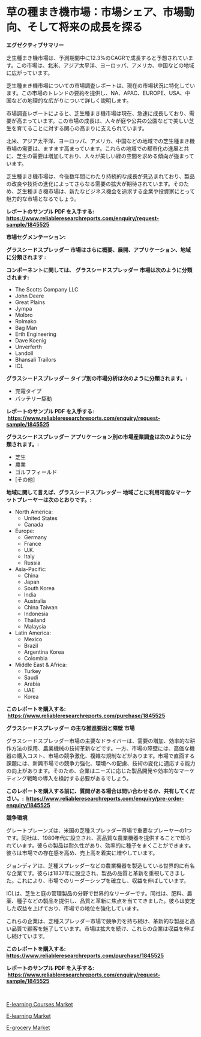 <p><h1>草の種まき機市場：市場シェア、市場動向、そして将来の成長を探る</h1></p><p><strong>エグゼクティブサマリー</strong></p>
<p><p>芝生種まき機市場は、予測期間中に12.3%のCAGRで成長すると予想されています。この市場は、北米、アジア太平洋、ヨーロッパ、アメリカ、中国などの地域に広がっています。</p><p>芝生種まき機市場についての市場調査レポートは、現在の市場状況に特化しています。この市場のトレンドの要約を提供し、NA、APAC、EUROPE、USA、中国などの地理的な広がりについて詳しく説明します。</p><p>市場調査レポートによると、芝生種まき機市場は現在、急速に成長しており、需要が高まっています。この市場の成長は、人々が庭や公共の公園などで美しい芝生を育てることに対する関心の高まりに支えられています。</p><p>北米、アジア太平洋、ヨーロッパ、アメリカ、中国などの地域での芝生種まき機市場の需要は、ますます高まっています。これらの地域での都市化の進展と共に、芝生の需要は増加しており、人々が美しい緑の空間を求める傾向が強まっています。</p><p>芝生種まき機市場は、今後数年間にわたり持続的な成長が見込まれており、製品の改良や技術の進化によってさらなる需要の拡大が期待されています。そのため、芝生種まき機市場は、新たなビジネス機会を追求する企業や投資家にとって魅力的な市場となるでしょう。</p></p>
<p><strong>レポートのサンプル PDF を入手する: <a href="https://www.reliableresearchreports.com/enquiry/request-sample/1845525">https://www.reliableresearchreports.com/enquiry/request-sample/1845525</a></strong></p>
<p><strong>市場セグメンテーション:</strong></p>
<p><strong> グラスシードスプレッダー 市場はさらに概要、展開、アプリケーション、地域に分類されます :</strong></p>
<p><strong>コンポーネントに関しては、 グラスシードスプレッダー 市場は次のように分類されます: &nbsp;</strong></p>
<p><ul><li>The Scotts Company LLC</li><li>John Deere</li><li>Great Plains</li><li>Jympa</li><li>Molbro</li><li>Rolmako</li><li>Bag Man</li><li>Erth Engineering</li><li>Dave Koenig</li><li>Unverferth</li><li>Landoll</li><li>Bhansali Trailors</li><li>ICL</li></ul></p>
<p><strong> グラスシードスプレッダー タイプ別の市場分析は次のように分類されます。:</strong></p>
<p><ul><li>充電タイプ</li><li>バッテリー駆動</li></ul></p>
<p><strong>レポートのサンプル PDF を入手する: &nbsp;<a href="https://www.reliableresearchreports.com/enquiry/request-sample/1845525">https://www.reliableresearchreports.com/enquiry/request-sample/1845525</a></strong></p>
<p><strong> グラスシードスプレッダー アプリケーション別の市場産業調査は次のように分類されます。:</strong></p>
<p><ul><li>芝生</li><li>農業</li><li>ゴルフフィールド</li><li>[その他]</li></ul></p>
<p><strong>地域に関して言えば、グラスシードスプレッダー 地域ごとに利用可能なマーケットプレーヤーは次のとおりです。:</strong></p>
<p><ul>
    <li>
        North America:
        <ul>
            <li>United States</li>
            <li>Canada</li>
        </ul>
    </li>
    <li>
        Europe:
        <ul>
            <li>Germany</li>
            <li>France</li>
            <li>U.K.</li>
            <li>Italy</li>
            <li>Russia</li>
        </ul>
    </li>
    <li>
        Asia-Pacific:
        <ul>
            <li>China</li>
            <li>Japan</li>
            <li>South Korea</li>
            <li>India</li>
            <li>Australia</li>
            <li>China Taiwan</li>
            <li>Indonesia</li>
            <li>Thailand</li>
            <li>Malaysia</li>
        </ul>
    </li>
    <li>
        Latin America:
        <ul>
            <li>Mexico</li>
            <li>Brazil</li>
            <li>Argentina Korea</li>
            <li>Colombia</li>
        </ul>
    </li>
    <li>
        Middle East & Africa:
        <ul>
            <li>Turkey</li>
            <li>Saudi</li>
            <li>Arabia</li>
            <li>UAE</li>
            <li>Korea</li>
        </ul>
    </li>
    </ul></p>
<p><strong>このレポートを購入する: &nbsp;<a href="https://www.reliableresearchreports.com/purchase/1845525">https://www.reliableresearchreports.com/purchase/1845525</a></strong></p>
<p><strong>グラスシードスプレッダー の主な推進要因と障壁 市場</strong></p>
<p><p>グラスシードスプレッダー市場の主要なドライバーは、需要の増加、効率的な耕作方法の採用、農業機械の技術革新などです。一方、市場の障壁には、高価な機器の購入コスト、市場の競争激化、複雑な規制などがあります。市場で直面する課題には、新興市場での競争力強化、環境への配慮、技術の変化に適応する能力の向上があります。そのため、企業はニーズに応じた製品開発や効率的なマーケティング戦略の導入を検討する必要があるでしょう。</p></p>
<p><strong>このレポートを購入する前に、質問がある場合は問い合わせるか、共有してください。:&nbsp; <a href="https://www.reliableresearchreports.com/enquiry/pre-order-enquiry/1845525">https://www.reliableresearchreports.com/enquiry/pre-order-enquiry/1845525</a></strong></p>
<p><strong>競争環境</strong></p>
<p><p>グレートプレーンズは、米国の芝種スプレッダー市場で重要なプレーヤーの1つです。同社は、1980年代に設立され、高品質な農業機器を提供することで知られています。彼らの製品は耐久性があり、効率的に種子をまくことができます。彼らは市場での存在感を高め、売上高を着実に増やしています。</p><p>ジョンディアは、芝種スプレッダーなどの農業機器を製造している世界的に有名な企業です。彼らは1837年に設立され、製品の品質と革新を重視してきました。これにより、市場でのリーダーシップを確立し、収益を伸ばしています。</p><p>ICLは、芝生と庭の管理製品の分野で世界的なリーダーです。同社は、肥料、農薬、種子などの製品を提供し、品質と革新に焦点を当ててきました。彼らは安定した収益を上げており、市場での地位を強化しています。</p><p>これらの企業は、芝種スプレッダー市場で競争力を持ち続け、革新的な製品と高い品質で顧客を魅了しています。市場は拡大を続け、これらの企業は収益を伸ばし続けています。</p></p>
<p><strong>このレポートを購入する: &nbsp; <a href="https://www.reliableresearchreports.com/purchase/1845525">https://www.reliableresearchreports.com/purchase/1845525</a></strong></p>
<p><strong>レポートのサンプル PDF を入手する: &nbsp;<a href="https://www.reliableresearchreports.com/enquiry/request-sample/1845525">https://www.reliableresearchreports.com/enquiry/request-sample/1845525</a></strong><strong></strong></p>
<p>&nbsp;</p>
<p><p><a href="https://view.publitas.com/reportprime-1/e-learning-courses-market-size-and-growth-market-segmentation-regional-and-country-breakdowns-and-market-trends-for-period-from-2023-2030/">E-learning Courses Market</a></p><p><a href="https://view.publitas.com/reportprime-1/e-learning-market-provides-a-comprehensive-analysis-including-a-macro-overview-of-the-market-as-well-as-micro-details-such-as-market-size-and-competitive-landscape/">E-learning Market</a></p><p><a href="https://view.publitas.com/reportprime-1/e-grocery-market-size-share-trends-analysis-report-by-material-by-type-by-end-user-by-region-and-segment-forecasts-2023-2030/">E-grocery Market</a></p></p>